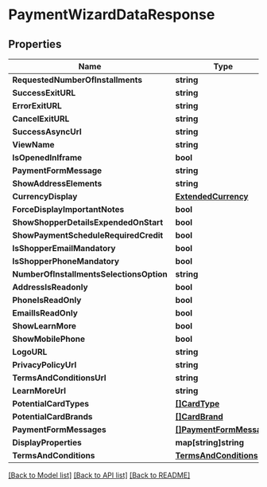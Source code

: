 # PaymentWizardDataResponse

## Properties

Name | Type | Description | Notes
------------ | ------------- | ------------- | -------------
**RequestedNumberOfInstallments** | **string** |  | [optional] 
**SuccessExitURL** | **string** |  | [optional] 
**ErrorExitURL** | **string** |  | [optional] 
**CancelExitURL** | **string** |  | [optional] 
**SuccessAsyncUrl** | **string** |  | [optional] 
**ViewName** | **string** |  | [optional] 
**IsOpenedInIframe** | **bool** |  | 
**PaymentFormMessage** | **string** |  | [optional] 
**ShowAddressElements** | **string** |  | [optional] 
**CurrencyDisplay** | [**ExtendedCurrency**](ExtendedCurrency.md) |  | [optional] 
**ForceDisplayImportantNotes** | **bool** |  | 
**ShowShopperDetailsExpendedOnStart** | **bool** |  | 
**ShowPaymentScheduleRequiredCredit** | **bool** |  | 
**IsShopperEmailMandatory** | **bool** |  | 
**IsShopperPhoneMandatory** | **bool** |  | 
**NumberOfInstallmentsSelectionsOption** | **string** |  | [optional] 
**AddressIsReadonly** | **bool** |  | 
**PhoneIsReadOnly** | **bool** |  | 
**EmailIsReadOnly** | **bool** |  | 
**ShowLearnMore** | **bool** |  | 
**ShowMobilePhone** | **bool** |  | 
**LogoURL** | **string** |  | [optional] 
**PrivacyPolicyUrl** | **string** |  | [optional] 
**TermsAndConditionsUrl** | **string** |  | [optional] 
**LearnMoreUrl** | **string** |  | [optional] 
**PotentialCardTypes** | [**[]CardType**](CardType.md) |  | [optional] 
**PotentialCardBrands** | [**[]CardBrand**](CardBrand.md) |  | [optional] 
**PaymentFormMessages** | [**[]PaymentFormMessage**](PaymentFormMessage.md) |  | [optional] 
**DisplayProperties** | **map[string]string** |  | [optional] 
**TermsAndConditions** | [**TermsAndConditions**](TermsAndConditions.md) |  | [optional] 

[[Back to Model list]](../README.md#documentation-for-models) [[Back to API list]](../README.md#documentation-for-api-endpoints) [[Back to README]](../README.md)


